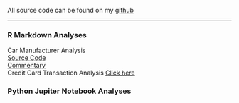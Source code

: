 All source code can be found on my <a href="https://github.com/atowey01">github</a>
<hr>
<h3>R Markdown Analyses</h3>
<p1>Car Manufacturer Analysis<br/>
<a href="https://github.com/atowey01/R-Data-Science-Projects/blob/master/Car%20Check%20Time%20Analysis%20-%20Regression%20Problem/Car%20Manufacturer%20Analysis.Rmd">Source Code</a><br/>
<a href="http://rpubs.com/atowey01/CarManufacturerHTML">Commentary</a></p1>
<br/>
<p1>Credit Card Transaction Analysis</p1>
<a href="http://rpubs.com/atowey01/CCTransactionAnalysis">Click here</a>
<br/>

<h3>Python Jupiter Notebook Analyses</h3>

